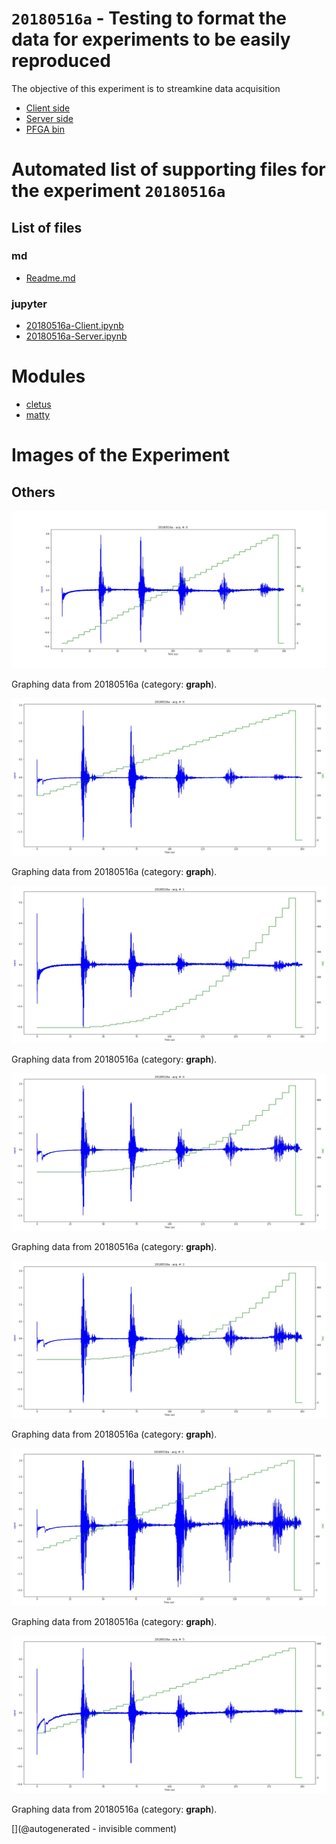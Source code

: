 # `20180516a` - Testing to format the data for experiments to be easily reproduced 

The objective of this experiment is to streamkine data acquisition


* [Client side](/matty/20180516a/20180516a-Client.ipynb)
* [Server side](/matty/20180516a/20180516a-Server.ipynb)
* [PFGA bin](/matty/prog_flash/v1/eMATTY_un0rick_20180510_RESETsurRPIonly4.bin)



# Automated list of supporting files for the __experiment `20180516a`__

## List of files

### md

* [Readme.md](/matty/20180516a/Readme.md)


### jupyter

* [20180516a-Client.ipynb](/matty/20180516a/20180516a-Client.ipynb)
* [20180516a-Server.ipynb](/matty/20180516a/20180516a-Server.ipynb)





# Modules

* [cletus](/retired/cletus/)
* [matty](/matty/)




# Images of the Experiment

## Others

![](/matty/20180516a/images/20180516a-0.jpg)

Graphing data from 20180516a (category: __graph__).

![](/matty/20180516a/images/20180516a-6.jpg)

Graphing data from 20180516a (category: __graph__).

![](/matty/20180516a/images/20180516a-1.jpg)

Graphing data from 20180516a (category: __graph__).

![](/matty/20180516a/images/20180516a-4.jpg)

Graphing data from 20180516a (category: __graph__).

![](/matty/20180516a/images/20180516a-2.jpg)

Graphing data from 20180516a (category: __graph__).

![](/matty/20180516a/images/20180516a-3.jpg)

Graphing data from 20180516a (category: __graph__).

![](/matty/20180516a/images/20180516a-5.jpg)

Graphing data from 20180516a (category: __graph__).










[](@autogenerated - invisible comment)